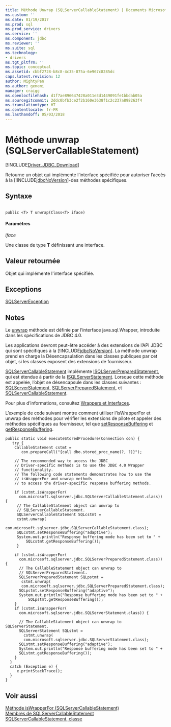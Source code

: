 ```yaml
---
title: Méthode Unwrap (SQLServerCallableStatement) | Documents Microsoft
ms.custom: ''
ms.date: 01/19/2017
ms.prod: sql
ms.prod_service: drivers
ms.service: ''
ms.component: jdbc
ms.reviewer: ''
ms.suite: sql
ms.technology:
- drivers
ms.tgt_pltfrm: ''
ms.topic: conceptual
ms.assetid: cbbf2728-b8c8-4c35-875a-6e967c8285dc
caps.latest.revision: 12
author: MightyPen
ms.author: genemi
manager: craigg
ms.openlocfilehash: d1f7ae896647428a011e3d1449091fe1bbdab05a
ms.sourcegitcommit: 2ddc0bfb3ce2f2b160e3638f1c2c237a898263f4
ms.translationtype: HT
ms.contentlocale: fr-FR
ms.lasthandoff: 05/03/2018
---
```

# <a name="unwrap-method-sqlservercallablestatement"></a>Méthode unwrap (SQLServerCallableStatement)
[!INCLUDE[Driver_JDBC_Download](../../../includes/driver_jdbc_download.md)]

  Retourne un objet qui implémente l’interface spécifiée pour autoriser l’accès à la [!INCLUDE[jdbcNoVersion](../../../includes/jdbcnoversion_md.md)]-des méthodes spécifiques.  
  
## <a name="syntax"></a>Syntaxe  
  
```  
  
public <T> T unwrap(Class<T> iface)  
```  
  
#### <a name="parameters"></a>Paramètres  
 *iface*  
  
 Une classe de type **T** définissant une interface.  
  
## <a name="return-value"></a>Valeur retournée  
 Objet qui implémente l'interface spécifiée.  
  
## <a name="exceptions"></a>Exceptions  
 [SQLServerException](../../../connect/jdbc/reference/sqlserverexception-class.md)  
  
## <a name="remarks"></a>Notes  
 Le [unwrap](../../../connect/jdbc/reference/unwrap-method-sqlservercallablestatement.md) méthode est définie par l’interface java.sql.Wrapper, introduite dans les spécifications de JDBC 4.0.  
  
 Les applications devront peut-être accéder à des extensions de l’API JDBC qui sont spécifiques à la [!INCLUDE[jdbcNoVersion](../../../includes/jdbcnoversion_md.md)]. La méthode unwrap prend en charge la Désencapsulation dans les classes publiques par cet objet, si les classes exposent des extensions de fournisseur.  
  
 [SQLServerCallableStatement](../../../connect/jdbc/reference/sqlservercallablestatement-class.md) implémente [ISQLServerPreparedStatement](../../../connect/jdbc/reference/sqlserverpreparedstatement-class.md), qui est étendue à partir de la [ISQLServerStatement](../../../connect/jdbc/reference/sqlserverstatement-class.md). Lorsque cette méthode est appelée, l’objet se désencapsule dans les classes suivantes : [SQLServerStatement](../../../connect/jdbc/reference/sqlserverstatement-class.md), [SQLServerPreparedStatement](../../../connect/jdbc/reference/sqlserverpreparedstatement-class.md), et [SQLServerCallableStatement](../../../connect/jdbc/reference/sqlservercallablestatement-class.md).  
  
 Pour plus d’informations, consultez [Wrappers et Interfaces](../../../connect/jdbc/wrappers-and-interfaces.md).  
  
 L’exemple de code suivant montre comment utiliser l’isWrapperFor et unwrap des méthodes pour vérifier les extensions de pilote et appeler des méthodes spécifiques au fournisseur, tel que [setResponseBuffering](../../../connect/jdbc/reference/setresponsebuffering-method-sqlserverstatement.md) et [ getResponseBuffering](../../../connect/jdbc/reference/getresponsebuffering-method-sqlserverstatement.md).  
  
```  
public static void executeStoredProcedure(Connection con) {  
   try {  
    CallableStatement cstmt =   
       con.prepareCall("{call dbo.stored_proc_name(?, ?)}");  
  
    // The recommended way to access the JDBC   
    // Driver-specific methods is to use the JDBC 4.0 Wrapper   
    // functionality.   
    // The following code statements demonstrates how to use the   
    // isWrapperFor and unwrap methods  
    // to access the driver-specific response buffering methods.  
  
    if (cstmt.isWrapperFor(  
      com.microsoft.sqlserver.jdbc.SQLServerCallableStatement.class)) {  
     // The CallableStatement object can unwrap to   
     // SQLServerCallableStatement.  
     SQLServerCallableStatement SQLcstmt =   
     cstmt.unwrap(  
        com.microsoft.sqlserver.jdbc.SQLServerCallableStatement.class);  
     SQLcstmt.setResponseBuffering("adaptive");  
     System.out.println("Response buffering mode has been set to " +  
         SQLcstmt.getResponseBuffering());  
     }  
  
    if (cstmt.isWrapperFor(  
      com.microsoft.sqlserver.jdbc.SQLServerPreparedStatement.class)) {  
      // The CallableStatement object can unwrap to   
      // SQLServerPreparedStatement.                    
      SQLServerPreparedStatement SQLpstmt =   
       cstmt.unwrap(  
       com.microsoft.sqlserver.jdbc.SQLServerPreparedStatement.class);  
      SQLpstmt.setResponseBuffering("adaptive");  
      System.out.println("Response buffering mode has been set to " +  
          SQLpstmt.getResponseBuffering());  
    }  
    if (cstmt.isWrapperFor(  
      com.microsoft.sqlserver.jdbc.SQLServerStatement.class)) {  
  
      // The CallableStatement object can unwrap to SQLServerStatement.   
      SQLServerStatement SQLstmt =   
        cstmt.unwrap(  
        com.microsoft.sqlserver.jdbc.SQLServerStatement.class);  
      SQLstmt.setResponseBuffering("adaptive");  
      System.out.println("Response buffering mode has been set to " +  
      SQLstmt.getResponseBuffering());  
    }  
  }  
  catch (Exception e) {  
     e.printStackTrace();  
  }  
}   
```  
  
## <a name="see-also"></a>Voir aussi  
 [Méthode isWrapperFor &#40;SQLServerCallableStatement&#41;](../../../connect/jdbc/reference/iswrapperfor-method-sqlservercallablestatement.md)   
 [Membres de SQLServerCallableStatement](../../../connect/jdbc/reference/sqlservercallablestatement-members.md)   
 [SQLServerCallableStatement, classe](../../../connect/jdbc/reference/sqlservercallablestatement-class.md)  
  
  
